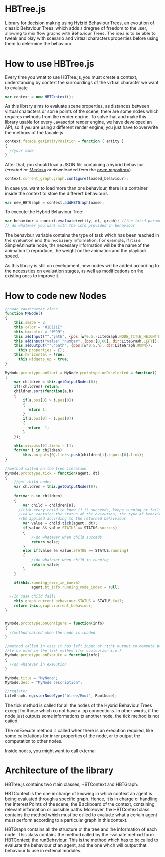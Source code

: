 # HBTree.js
Library for decision making using Hybrid Behaviour Trees, an evolution of classic Behaviour Trees, which adds a dregree of freedom to the user, allowing to mix flow graphs with Behaviour Trees. The idea is to be able to tweak and play with scenario and virtual characters properties before using them to determine the behaviour. 

# How to use HBTree.js

Every time you wnat to use HBTree.js, you must create a context, understanding by context the surroundings of the virtual character we want to evaluate. 

```javascript
var context = new HBTContext();
```

As this library aims to evaluate scene properties, as distances between virtual characters or some points of the scene, there are some nodes which requires methods from the render engine. To solve that and make this library usable for every Javascript render engine, we have developed an API, so if you are using a different render engine, you just have to overwrite the methods of the facade.js

```javascript
context.facade.getEntityPosition = function ( entity )
{
  //your code
}
```

After that, you should load a JSON file containing a hybrid behaviour (created on [Medusa](https://webglstudio.org/users/dmoreno/projects/ondev/saucemedusa/) or downloaded from the [open repository](https://webglstudio.org/users/dmoreno/projects/repo/))  

```javascript
context.current_graph.graph.configure(loaded_behaviour);
```

In case you want to load more than one behaviour, there is a container inside the context to store the different behaviours

```javascript
var new_HBTGraph = context.addHBTGraph(name);
```

To execute the Hybrid Behaviour Tree: 

```javascript
var behaviour = context.evaluate(entity, dt, graph); //the third parameter could be the current one or another
// do whatever you want with the info provided in behaviour
```

The behaviour variable contains the type of task which has been reached in the evaluation and the necessary information. For example, if it is a SimpleAnimate node, the necessary information will be the name of the animation to reproduce, the weight od the animation and the playback speed. 

As this library is still on development, new nodes will be added according to the necessities on evaluation stages, as well as modifications on the existing ones to improve it. 

# How to code new Nodes

```javascript
//node constructor class
function MyNode()
{
    this.shape = 2;
    this.color = "#1E1E1E"
    this.boxcolor = "#999";
    this.addInput("","path", {pos:[w*0.5,-LiteGraph.NODE_TITLE_HEIGHT], dir:LiteGraph.UP});
    this.addInput("value","number", {pos:[0,60], dir:LiteGraph.LEFT});
    this.addOutput("","path", {pos:[w*0.5,h], dir:LiteGraph.DOWN});
	  this.properties = {};
    this.horizontal = true;
	  this.widgets_up = true;
}

MyNode.prototype.onStart = MyNode.prototype.onDeselected = function()
{
	var children = this.getOutputNodes(0);
	if(!children) return;
	children.sort(function(a,b)
	{
		if(a.pos[0] > b.pos[0])
		{
		  return 1;
		}
		if(a.pos[0] < b.pos[0])
		{
		  return -1;
		}
	});

	this.outputs[0].links = [];
	for(var i in children)
		this.outputs[0].links.push(children[i].inputs[0].link);
}

//method called on the tree iteration
MyNode.prototype.tick = function(agent, dt)
{
    //get child nodes
	var children = this.getOutputNodes(0);
  
	for(var n in children)
	{
		var child = children[n];
      //tick every child to know if it succeeds, keeps running or fails 
      //value contains the status of the execution, the type of behaviour and the data to 
      //be applied according to the returned behavviour
		var value = child.tick(agent, dt);
		if(value && value.STATUS == STATUS.success)
		{
			//do whatever when child succeds
			return value;
		}
		else if(value && value.STATUS == STATUS.running)
		{
			//do whatever when child is running
			return value;
		}
	}

	if(this.running_node_in_banch)
			agent.bt_info.running_node_index = null;
      
  //in case child fails
	this.graph.current_behaviour.STATUS = STATUS.fail;
	return this.graph.current_behaviour;
}


MyNode.prototype.onConfigure = function(info)
{
  //method called when the node is loaded
}

//method called in case it has left input or right output to compute properties 
//to be used in the tick method (for evaluation i.e.)
MyNode.prototype.onExecute = function(info)
{
  //do whatever in execution
}

MyNode.title = "MyNode";
MyNode.desc = "MyNode description";

//register
LiteGraph.registerNodeType("btree/Root", RootNode);
```

The tick method is called for all the nodes of the Hybrid Behaviour Trees except for those which do not have a top connections. In other words, if the node just outputs some informations to another node, the tick method is not called. 

The onExecute method is called when there is an execution required, like some calculations for inner properties of the node, or to output the computation to other nodes. 

Inside nodes, you might want to call external 

# Architecture of the library

HBTree.js contains two main classes; HBTContext and HBTGraph. 

HBTContext is the one in charge of knowing in which context an agent is being evaluated through a specific graph. Hence, it is in charge of handling the Interest Points of the scene, the Blackboard of the context, containing relevant information or possible paths. Moreover, the HBTContext class contains the method which must be called to evaluate what a certain agent must perform according to a particular graph in this context.

HBTGraph contains all the structure of the tree and the information of each node. This class contains the method called by the evaluate method form HBTContext; the runBehaviour. This is the method which has to be called to evaluate the behaviour of an agent, and the one which will output that behaviour to use in external modules.

